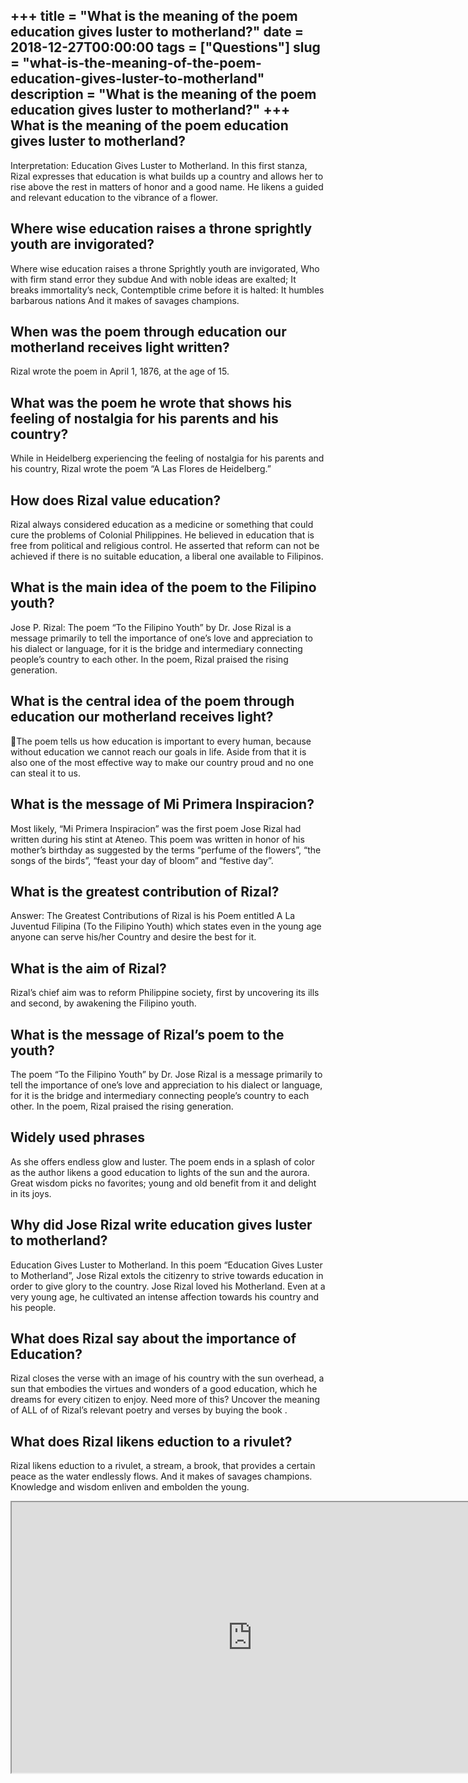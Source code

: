 +++
title = "What is the meaning of the poem education gives luster to motherland?"
date = 2018-12-27T00:00:00
tags = ["Questions"]
slug = "what-is-the-meaning-of-the-poem-education-gives-luster-to-motherland"
description = "What is the meaning of the poem education gives luster to motherland?"
+++
What is the meaning of the poem education gives luster to motherland?
---------------------------------------------------------------------

Interpretation: Education Gives Luster to Motherland. In this first stanza, Rizal expresses that education is what builds up a country and allows her to rise above the rest in matters of honor and a good name. He likens a guided and relevant education to the vibrance of a flower.

Where wise education raises a throne sprightly youth are invigorated?
---------------------------------------------------------------------

Where wise education raises a throne Sprightly youth are invigorated, Who with firm stand error they subdue And with noble ideas are exalted; It breaks immortality’s neck, Contemptible crime before it is halted: It humbles barbarous nations And it makes of savages champions.

When was the poem through education our motherland receives light written?
--------------------------------------------------------------------------

Rizal wrote the poem in April 1, 1876, at the age of 15.

What was the poem he wrote that shows his feeling of nostalgia for his parents and his country?
-----------------------------------------------------------------------------------------------

While in Heidelberg experiencing the feeling of nostalgia for his parents and his country, Rizal wrote the poem “A Las Flores de Heidelberg.”

How does Rizal value education?
-------------------------------

Rizal always considered education as a medicine or something that could cure the problems of Colonial Philippines. He believed in education that is free from political and religious control. He asserted that reform can not be achieved if there is no suitable education, a liberal one available to Filipinos.

What is the main idea of the poem to the Filipino youth?
--------------------------------------------------------

Jose P. Rizal: The poem “To the Filipino Youth” by Dr. Jose Rizal is a message primarily to tell the importance of one’s love and appreciation to his dialect or language, for it is the bridge and intermediary connecting people’s country to each other. In the poem, Rizal praised the rising generation.

What is the central idea of the poem through education our motherland receives light?
-------------------------------------------------------------------------------------

The poem tells us how education is important to every human, because without education we cannot reach our goals in life. Aside from that it is also one of the most effective way to make our country proud and no one can steal it to us.

What is the message of Mi Primera Inspiracion?
----------------------------------------------

Most likely, “Mi Primera Inspiracion” was the first poem Jose Rizal had written during his stint at Ateneo. This poem was written in honor of his mother’s birthday as suggested by the terms “perfume of the flowers”, “the songs of the birds”, “feast your day of bloom” and “festive day”.

What is the greatest contribution of Rizal?
-------------------------------------------

Answer: The Greatest Contributions of Rizal is his Poem entitled A La Juventud Filipina (To the Filipino Youth) which states even in the young age anyone can serve his/her Country and desire the best for it.

What is the aim of Rizal?
-------------------------

Rizal’s chief aim was to reform Philippine society, first by uncovering its ills and second, by awakening the Filipino youth.

What is the message of Rizal’s poem to the youth?
-------------------------------------------------

The poem “To the Filipino Youth” by Dr. Jose Rizal is a message primarily to tell the importance of one’s love and appreciation to his dialect or language, for it is the bridge and intermediary connecting people’s country to each other. In the poem, Rizal praised the rising generation.

Widely used phrases
-------------------

As she offers endless glow and luster. The poem ends in a splash of color as the author likens a good education to lights of the sun and the aurora. Great wisdom picks no favorites; young and old benefit from it and delight in its joys.

Why did Jose Rizal write education gives luster to motherland?
--------------------------------------------------------------

Education Gives Luster to Motherland. In this poem “Education Gives Luster to Motherland”, Jose Rizal extols the citizenry to strive towards education in order to give glory to the country. Jose Rizal loved his Motherland. Even at a very young age, he cultivated an intense affection towards his country and his people.

What does Rizal say about the importance of Education?
------------------------------------------------------

Rizal closes the verse with an image of his country with the sun overhead, a sun that embodies the virtues and wonders of a good education, which he dreams for every citizen to enjoy. Need more of this? Uncover the meaning of ALL of of Rizal’s relevant poetry and verses by buying the book .

What does Rizal likens eduction to a rivulet?
---------------------------------------------

Rizal likens eduction to a rivulet, a stream, a brook, that provides a certain peace as the water endlessly flows. And it makes of savages champions. Knowledge and wisdom enliven and embolden the young.

<iframe allow="accelerometer; autoplay; clipboard-write; encrypted-media; gyroscope; picture-in-picture" allowfullscreen="" class="__youtube_prefs__  epyt-is-override  no-lazyload" data-no-lazy="1" data-origheight="433" data-origwidth="770" data-skipgform_ajax_framebjll="" height="433" id="_ytid_68002" loading="lazy" src="https://www.youtube.com/embed/5uyMns208a4?enablejsapi=1&autoplay=0&cc_load_policy=0&cc_lang_pref=&iv_load_policy=1&loop=0&modestbranding=0&rel=1&fs=1&playsinline=0&autohide=2&theme=dark&color=red&controls=1&" title="YouTube player" width="770"></iframe>